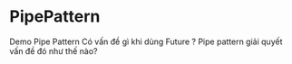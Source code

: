 # PipePattern
Demo Pipe Pattern
Có vấn đề gì khi dùng Future ?
Pipe pattern giải quyết vấn đề đó như thế nào?
